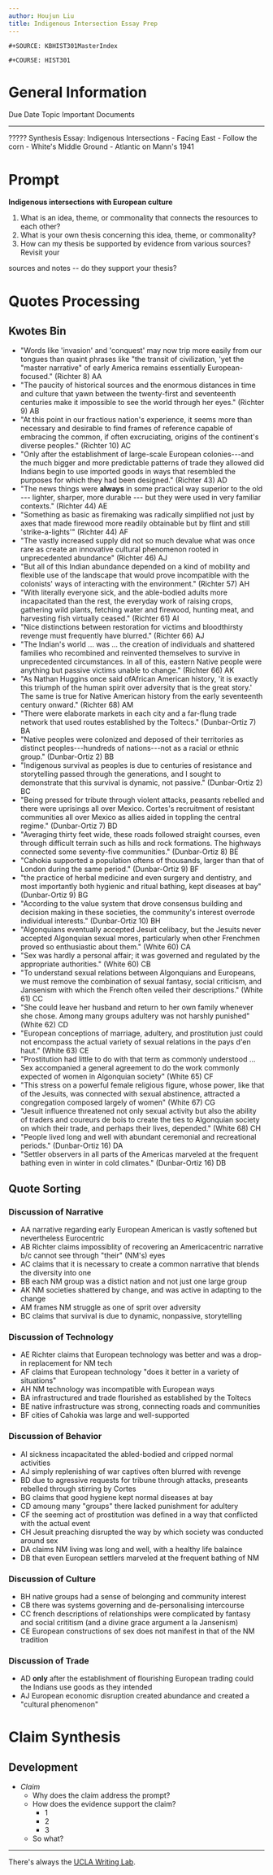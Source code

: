 ```yaml
---
author: Houjun Liu
title: Indigenous Intersection Essay Prep
---
```


```{=org}
#+SOURCE: KBHIST301MasterIndex
```
```{=org}
#+COURSE: HIST301
```
# General Information

  Due Date   Topic                                       Important Documents
  ---------- ------------------------------------------- -----------------------------
  ?????      Synthesis Essay: Indigenous Intersections   \- Facing East
                                                         \- Follow the corn
                                                         \- White\'s Middle Ground
                                                         \- Atlantic on Mann\'s 1941

# Prompt

**Indigenous intersections with European culture**

1.  What is an idea, theme, or commonality that connects the resources
    to each other?
2.  What is your own thesis concerning this idea, theme, or commonality?
3.  How can my thesis be supported by evidence from various sources?
    Revisit your

sources and notes -- do they support your thesis?

# Quotes Processing

## Kwotes Bin

-   \"Words like \'invasion\' and \'conquest\' may now trip more easily
    from our tongues than quaint phrases like \"the transit of
    civilization, \'yet the "master narrative" of early America remains
    essentially European-focused.\" (Richter 8) AA
-   \"The paucity of historical sources and the enormous distances in
    time and culture that yawn between the twenty-first and seventeenth
    centuries make it impossible to see the world through her eyes.\"
    (Richter 9) AB
-   \"At this point in our fractious nation's experience, it seems more
    than necessary and desirable to find frames of reference capable of
    embracing the common, if often excruciating, origins of the
    continent\'s diverse peoples.\" (Richter 10) AC
-   \"Only after the establishment of large-scale European
    colonies---and the much bigger and more predictable patterns of
    trade they allowed did Indians begin to use imported goods in ways
    that resembled the purposes for which they had been designed.\"
    (Richter 43) AD
-   \"The news things were ****always**** in some practical way superior
    to the old --- lighter, sharper, more durable --- but they were used
    in very familiar contexts.\" (Richter 44) AE
-   \"Something as basic as firemaking was radically simplified not just
    by axes that made firewood more readily obtainable but by flint and
    still \'strike-a-lights\'\" (Richter 44) AF
-   \"The vastly increased supply did not so much devalue what was once
    rare as create an innovative cultural phenomenon rooted in
    unprecedented abundance\" (Richter 46) AJ
-   \"But all of this Indian abundance depended on a kind of mobility
    and flexible use of the landscape that would prove incompatible with
    the colonists' ways of interacting with the environment.\"
    (Richter 57) AH
-   \"With literally everyone sick, and the able-bodied adults more
    incapacitated than the rest, the everyday work of raising crops,
    gathering wild plants, fetching water and firewood, hunting meat,
    and harvesting fish virtually ceased.\" (Richter 61) AI
-   \"Nice distinctions between restoration for victims and bloodthirsty
    revenge must frequently have blurred.\" (Richter 66) AJ
-   \"The Indian\'s world ... was ... the creation of individuals and
    shattered families who recombined and reinvented themselves to
    survive in unprecedented circumstances. In all of this, eastern
    Native people were anything but passive victims unable to change.\"
    (Richter 66) AK
-   \"As Nathan Huggins once said ofAfrican American history, \'it is
    exactly this triumph of the human spirit over adversity that is the
    great story.\' The same is true for Native American history from the
    early seventeenth century onward.\" (Richter 68) AM
-   \"There were elaborate markets in each city and a far-flung trade
    network that used routes established by the Toltecs.\"
    (Dunbar-Ortiz 7) BA
-   \"Native peoples were colonized and deposed of their territories as
    distinct peoples---hundreds of nations---not as a racial or ethnic
    group.\" (Dunbar-Ortiz 2) BB
-   \"Indigenous survival as peoples is due to centuries of resistance
    and storytelling passed through the generations, and I sought to
    demonstrate that this survival is dynamic, not passive.\"
    (Dunbar-Ortiz 2) BC
-   \"Being pressed for tribute through violent attacks, peasants
    rebelled and there were uprisings all over Mexico. Cortes's
    recruitment of resistant communities all over Mexico as allies aided
    in toppling the central regime.\" (Dunbar-Ortiz 7) BD
-   \"Averaging thirty feet wide, these roads followed straight courses,
    even through difficult terrain such as hills and rock formations.
    The highways connected some seventy-five communities.\"
    (Dunbar-Ortiz 8) BE
-   \"Cahokia supported a population oftens of thousands, larger than
    that of London during the same period.\" (Dunbar-Ortiz 9) BF
-   \"the practice of herbal medicine and even surgery and dentistry,
    and most importantly both hygienic and ritual bathing, kept diseases
    at bay\" (Dunbar-Ortiz 9) BG
-   \"According to the value system that drove consensus building and
    decision making in these societies, the community's interest
    overrode individual interests.\" (Dunbar-Ortiz 10) BH
-   \"Algonquians eventually accepted Jesuit celibacy, but the Jesuits
    never accepted Algonquian sexual mores, particularly when other
    Frenchmen proved so enthusiastic about them.\" (White 60) CA
-   \"Sex was hardly a personal affair; it was governed and regulated by
    the appropriate authorities.\" (White 60) CB
-   \"To understand sexual relations between Algonquians and Europeans,
    we must remove the combination of sexual fantasy, social criticism,
    and Jansenism with which the French often veiled their
    descriptions.\" (White 61) CC
-   \"She could leave her husband and return to her own family whenever
    she chose. Among many groups adultery was not harshly punished\"
    (White 62) CD
-   \"European conceptions of marriage, adultery, and prostitution just
    could not encompass the actual variety of sexual relations in the
    pays d\'en haut.\" (White 63) CE
-   \"Prostitution had little to do with that term as commonly
    understood ... Sex accompanied a general agreement to do the work
    commonly expected of women in Algonquian society\" (White 65) CF
-   \"This stress on a powerful female religious figure, whose power,
    like that of the Jesuits, was connected with sexual abstinence,
    attracted a congregation composed largely of women\" (White 67) CG
-   \"Jesuit influence threatened not only sexual activity but also the
    ability of traders and coureurs de bois to create the ties to
    Algonquian society on which their trade, and perhaps their lives,
    depended.\" (White 68) CH
-   \"People lived long and well with abundant ceremonial and
    recreational periods.\" (Dunbar-Ortiz 16) DA
-   \"Settler observers in all parts of the Americas marveled at the
    frequent bathing even in winter in cold climates.\"
    (Dunbar-Ortiz 16) DB

## Quote Sorting

### Discussion of Narrative

-   AA narrative regarding early European American is vastly softened
    but nevertheless Eurocentric
-   AB Richter claims impossiblity of recovering an Americacentric
    narrative b/c cannot see through \"their\" (NM\'s) eyes
-   AC claims that it is necessary to create a common narrative that
    blends the diversity into one
-   BB each NM group was a distict nation and not just one large group
-   AK NM societies shattered by change, and was active in adapting to
    the change
-   AM frames NM struggle as one of sprit over adversity
-   BC claims that survival is due to dynamic, nonpassive, storytelling

### Discussion of Technology

-   AE Richter claims that European technology was better and was a
    drop-in replacement for NM tech
-   AF claims that European technology \"does it better in a variety of
    situations\"
-   AH NM technology was incompatible with European ways
-   BA infrastructured and trade flourished as established by the
    Toltecs
-   BE native infrastructure was strong, connecting roads and
    communities
-   BF cities of Cahokia was large and well-supported

### Discussion of Behavior

-   AI sickness incapacitated the abled-bodied and cripped normal
    activities
-   AJ simply replenishing of war captives often blurred with revenge
-   BD due to agressive requests for tribune through attacks, preseants
    rebelled through stirring by Cortes
-   BG claims that good hygiene kept normal diseases at bay
-   CD amoung many \"groups\" there lacked punishment for adultery
-   CF the seeming act of prostitution was defined in a way that
    conflicted with the actual event
-   CH Jesuit preaching disrupted the way by which society was conducted
    around sex
-   DA claims NM living was long and well, with a healthy life balaince
-   DB that even European settlers marveled at the frequent bathing of
    NM

### Discussion of Culture

-   BH native groups had a sense of belonging and community interest
-   CB there was systems governing and de-personalising intercourse
-   CC french descriptions of relationships were complicated by fantasy
    and social crititism (and a divine grace argument a la Jansenism)
-   CE European constructions of sex does not manifest in that of the NM
    tradition

### Discussion of Trade

-   AD **only** after the establishment of flourishing European trading
    could the Indians use goods as they intended
-   AJ European economic disruption created abundance and created a
    \"cultural phenomenon\"

# Claim Synthesis

## Development

-   *Claim*
    -   Why does the claim address the prompt?
    -   How does the evidence support the claim?
        -   1
        -   2
        -   3
    -   So what?

------------------------------------------------------------------------

There\'s always the [UCLA Writing
Lab](https://wp.ucla.edu/wp-content/uploads/2016/01/UWC_handouts_What-How-So-What-Thesis-revised-5-4-15-RZ.pdf).
